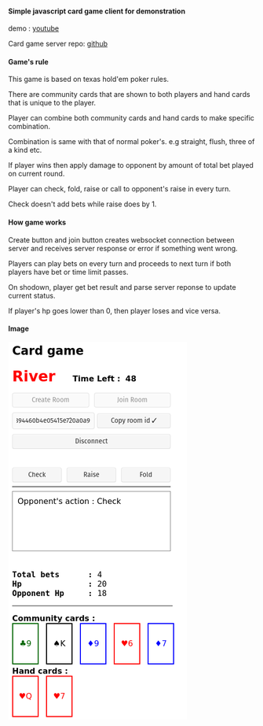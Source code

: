 #### Simple javascript card game client for demonstration

demo : [youtube](https://youtu.be/eTygwHH1sW4)

Card game server repo: [github](https://github.com/simhyeon/cardserver)

#### Game's rule

This game is based on texas hold'em poker rules.

There are community cards that are shown to both players and hand cards that is unique to the player.

Player can combine both community cards and hand cards to make specific combination.

Combination is same with that of normal poker's. e.g straight, flush, three of a kind etc.

If player wins then apply damage to opponent by amount of total bet played on current round.

Player can check, fold, raise or call to opponent's raise in every turn.

Check doesn't add bets while raise does by 1.

#### How game works

Create button and join button creates websocket connection between server and receives server response or error if something went wrong.

Players can play bets on every turn and proceeds to next turn if both players have bet or time limit passes.

On shodown, player get bet result and parse server reponse to update current status.

If player's hp goes lower than 0, then player loses and vice versa.

#### Image

![Game Image](./img/demo.png)
